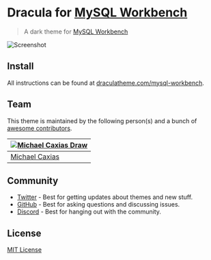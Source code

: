# Dracula for [MySQL Workbench](https://www.mysql.com/products/workbench/)

> A dark theme for [MySQL Workbench](https://www.mysql.com/products/workbench/)

![Screenshot](./screenshot.png)

## Install

All instructions can be found at
[draculatheme.com/mysql-workbench](https://draculatheme.com/mysql-workbench).

## Team

This theme is maintained by the following person(s) and a bunch of
[awesome contributors](https://github.com/dracula/mysql-workbench/graphs/contributors).

| [![Michael Caxias Draw](https://avatars.githubusercontent.com/u/79621661?s=96&v=4)](https://github.com/michaelcaxias) |
| --------------------------------------------------------------------------------------------------------------------- |
| [Michael Caxias](https://github.com/michaelcaxias)                                                                    |

## Community

-   [Twitter](https://twitter.com/draculatheme) - Best for getting updates about
    themes and new stuff.
-   [GitHub](https://github.com/dracula/dracula-theme/discussions) - Best for
    asking questions and discussing issues.
-   [Discord](https://draculatheme.com/discord-invite) - Best for hanging out
    with the community.

## License

[MIT License](./LICENSE)
